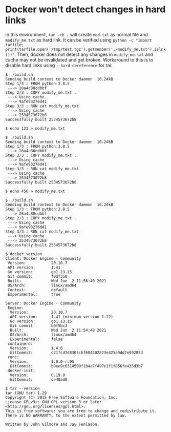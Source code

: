 # Docker won't detect changes in hard links

In this environment, `tar -ch .` will create `mod.txt` as normal file and `modify_me.txt` as hard link. It can be verified using `python -c "import tarfile; print(tarfile.open('/tmp/test.tgz').getmember('./modify_me.txt').islnk())"`. Then, docker does not detect any changes in `modify_me.txt` and cache may not be invalidated and get broken. Workaround to this is to disable hard links using `--hard-dereference` for tar.

```
$ ./build.sh
Sending build context to Docker daemon  10.24kB
Step 1/3 : FROM python:3.8.5
 ---> 28a4c88cdbbf
Step 2/3 : COPY modify_me.txt .
 ---> Using cache
 ---> 9afe93276d41
Step 3/3 : RUN cat modify_me.txt
 ---> Using cache
 ---> 2534573072b8
Successfully built 2534573072b8

$ echo 123 > modify_me.txt

$ ./build.sh
Sending build context to Docker daemon  10.24kB
Step 1/3 : FROM python:3.8.5
 ---> 28a4c88cdbbf
Step 2/3 : COPY modify_me.txt .
 ---> Using cache
 ---> 9afe93276d41
Step 3/3 : RUN cat modify_me.txt
 ---> Using cache
 ---> 2534573072b8
Successfully built 2534573072b8

$ echo 456 > modify_me.txt

$ ./build.sh
Sending build context to Docker daemon  10.24kB
Step 1/3 : FROM python:3.8.5
 ---> 28a4c88cdbbf
Step 2/3 : COPY modify_me.txt .
 ---> Using cache
 ---> 9afe93276d41
Step 3/3 : RUN cat modify_me.txt
 ---> Using cache
 ---> 2534573072b8
Successfully built 2534573072b8
```

```
$ docker version
Client: Docker Engine - Community
 Version:           20.10.7
 API version:       1.41
 Go version:        go1.13.15
 Git commit:        f0df350
 Built:             Wed Jun  2 11:56:40 2021
 OS/Arch:           linux/amd64
 Context:           default
 Experimental:      true

Server: Docker Engine - Community
 Engine:
  Version:          20.10.7
  API version:      1.41 (minimum version 1.12)
  Go version:       go1.13.15
  Git commit:       b0f5bc3
  Built:            Wed Jun  2 11:54:48 2021
  OS/Arch:          linux/amd64
  Experimental:     false
 containerd:
  Version:          1.4.6
  GitCommit:        d71fcd7d8303cbf684402823e425e9dd2e99285d
 runc:
  Version:          1.0.0-rc95
  GitCommit:        b9ee9c6314599f1b4a7f497e1f1f856fe433d3b7
 docker-init:
  Version:          0.19.0
  GitCommit:        de40ad0

$ tar --version
tar (GNU tar) 1.29
Copyright (C) 2015 Free Software Foundation, Inc.
License GPLv3+: GNU GPL version 3 or later <http://gnu.org/licenses/gpl.html>.
This is free software: you are free to change and redistribute it.
There is NO WARRANTY, to the extent permitted by law.

Written by John Gilmore and Jay Fenlason.
```
